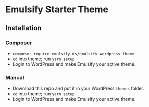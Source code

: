 # Emulsify Starter Theme

## Installation

### Composer
- `composer require emulsify-ds/emulsify-wordpress-theme`
- `cd` into theme; run `yarn setup`
- Login to WordPress and make Emulsify your active theme.

### Manual
- Download this repo and put it in your WordPress `themes` folder.
- `cd` into theme; run `yarn setup`
- Login to WordPress and make Emulsify your active theme.

